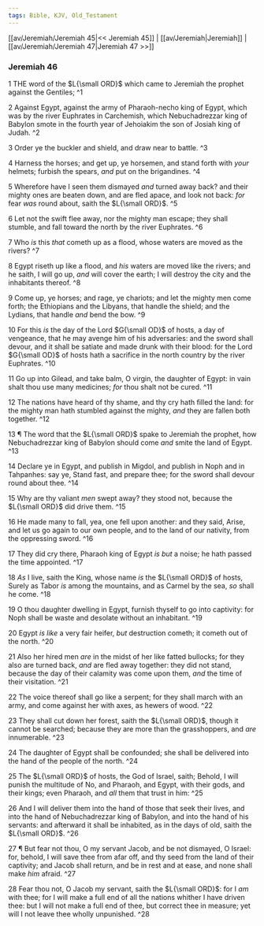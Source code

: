 ```yaml
---
tags: Bible, KJV, Old_Testament
---
```


[[av/Jeremiah/Jeremiah 45|<< Jeremiah 45]] | [[av/Jeremiah|Jeremiah]] | [[av/Jeremiah/Jeremiah 47|Jeremiah 47 >>]]

### Jeremiah 46

1 THE word of the $L{\small ORD}$ which came to Jeremiah the prophet against the Gentiles; ^1

2 Against Egypt, against the army of Pharaoh-necho king of Egypt, which was by the river Euphrates in Carchemish, which Nebuchadrezzar king of Babylon smote in the fourth year of Jehoiakim the son of Josiah king of Judah. ^2

3 Order ye the buckler and shield, and draw near to battle. ^3

4 Harness the horses; and get up, ye horsemen, and stand forth with _your_ helmets; furbish the spears, _and_ put on the brigandines. ^4

5 Wherefore have I seen them dismayed _and_ turned away back? and their mighty ones are beaten down, and are fled apace, and look not back: _for_ fear _was_ round about, saith the $L{\small ORD}$. ^5

6 Let not the swift flee away, nor the mighty man escape; they shall stumble, and fall toward the north by the river Euphrates. ^6

7 Who _is_ this _that_ cometh up as a flood, whose waters are moved as the rivers? ^7

8 Egypt riseth up like a flood, and _his_ waters are moved like the rivers; and he saith, I will go up, _and_ will cover the earth; I will destroy the city and the inhabitants thereof. ^8

9 Come up, ye horses; and rage, ye chariots; and let the mighty men come forth; the Ethiopians and the Libyans, that handle the shield; and the Lydians, that handle _and_ bend the bow. ^9

10 For this _is_ the day of the Lord $G{\small OD}$ of hosts, a day of vengeance, that he may avenge him of his adversaries: and the sword shall devour, and it shall be satiate and made drunk with their blood: for the Lord $G{\small OD}$ of hosts hath a sacrifice in the north country by the river Euphrates. ^10

11 Go up into Gilead, and take balm, O virgin, the daughter of Egypt: in vain shalt thou use many medicines; _for_ thou shalt not be cured. ^11

12 The nations have heard of thy shame, and thy cry hath filled the land: for the mighty man hath stumbled against the mighty, _and_ they are fallen both together. ^12

13 ¶ The word that the $L{\small ORD}$ spake to Jeremiah the prophet, how Nebuchadrezzar king of Babylon should come _and_ smite the land of Egypt. ^13

14 Declare ye in Egypt, and publish in Migdol, and publish in Noph and in Tahpanhes: say ye, Stand fast, and prepare thee; for the sword shall devour round about thee. ^14

15 Why are thy valiant _men_ swept away? they stood not, because the $L{\small ORD}$ did drive them. ^15

16 He made many to fall, yea, one fell upon another: and they said, Arise, and let us go again to our own people, and to the land of our nativity, from the oppressing sword. ^16

17 They did cry there, Pharaoh king of Egypt _is_ _but_ a noise; he hath passed the time appointed. ^17

18 _As_ I live, saith the King, whose name _is_ the $L{\small ORD}$ of hosts, Surely as Tabor _is_ among the mountains, and as Carmel by the sea, _so_ shall he come. ^18

19 O thou daughter dwelling in Egypt, furnish thyself to go into captivity: for Noph shall be waste and desolate without an inhabitant. ^19

20 Egypt _is_ _like_ a very fair heifer, _but_ destruction cometh; it cometh out of the north. ^20

21 Also her hired men _are_ in the midst of her like fatted bullocks; for they also are turned back, _and_ are fled away together: they did not stand, because the day of their calamity was come upon them, _and_ the time of their visitation. ^21

22 The voice thereof shall go like a serpent; for they shall march with an army, and come against her with axes, as hewers of wood. ^22

23 They shall cut down her forest, saith the $L{\small ORD}$, though it cannot be searched; because they are more than the grasshoppers, and _are_ innumerable. ^23

24 The daughter of Egypt shall be confounded; she shall be delivered into the hand of the people of the north. ^24

25 The $L{\small ORD}$ of hosts, the God of Israel, saith; Behold, I will punish the multitude of No, and Pharaoh, and Egypt, with their gods, and their kings; even Pharaoh, and _all_ them that trust in him: ^25

26 And I will deliver them into the hand of those that seek their lives, and into the hand of Nebuchadrezzar king of Babylon, and into the hand of his servants: and afterward it shall be inhabited, as in the days of old, saith the $L{\small ORD}$. ^26

27 ¶ But fear not thou, O my servant Jacob, and be not dismayed, O Israel: for, behold, I will save thee from afar off, and thy seed from the land of their captivity; and Jacob shall return, and be in rest and at ease, and none shall make _him_ afraid. ^27

28 Fear thou not, O Jacob my servant, saith the $L{\small ORD}$: for I _am_ with thee; for I will make a full end of all the nations whither I have driven thee: but I will not make a full end of thee, but correct thee in measure; yet will I not leave thee wholly unpunished. ^28
